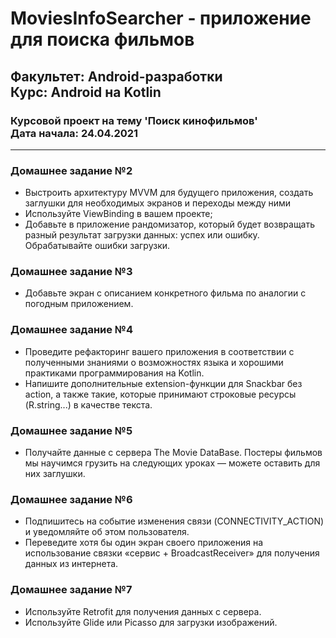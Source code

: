 # MoviesInfoSearcher - приложение для поиска фильмов
## Факультет: Android-разработки<br>Курс: Android на Kotlin   
### Курсовой проект на тему 'Поиск кинофильмов'<br>Дата начала: 24.04.2021
---
### Домашнее задание №2 
- Выстроить архитектуру MVVM для будущего приложения, создать заглушки для необходимых экранов и переходы между ними
- Используйте ViewBinding в вашем проекте;
- Добавьте в приложение рандомизатор, который будет возвращать разный результат загрузки данных: успех или ошибку. Обрабатывайте ошибки загрузки. 

### Домашнее задание №3 
- Добавьте экран с описанием конкретного фильма по аналогии с погодным приложением.

### Домашнее задание №4 
- Проведите рефакторинг вашего приложения в соответствии с полученными знаниями о возможностях языка и хорошими практиками программирования на Kotlin.
- Напишите дополнительные extension-функции для Snackbar без action, а также такие, которые принимают строковые ресурсы (R.string...) в качестве текста.

### Домашнее задание №5 
- Получайте данные с сервера The Movie DataBase. Постеры фильмов мы научимся грузить на следующих уроках — можете оставить для них заглушки.

### Домашнее задание №6 
- Подпишитесь на событие изменения связи (CONNECTIVITY_ACTION) и уведомляйте об этом пользователя.
- Переведите хотя бы один экран своего приложения на использование связки «сервис + BroadcastReceiver» для получения данных из интернета. 

### Домашнее задание №7 
- Используйте Retrofit для получения данных с сервера.
- Используйте Glide или Picasso для загрузки изображений.